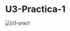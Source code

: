 # U3-Practica-1

![U3-prac1](https://github.com/ChristBr/U3-Practica-1/assets/148580974/4c9dd365-0f1c-4615-a448-e48f1deb89bb)
